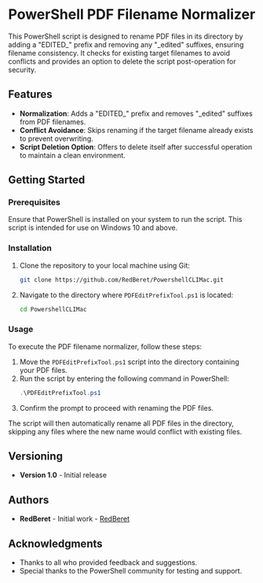 # PowerShell PDF Filename Normalizer

This PowerShell script is designed to rename PDF files in its directory by adding a "EDITED_" prefix and removing any "_edited" suffixes, ensuring filename consistency. It checks for existing target filenames to avoid conflicts and provides an option to delete the script post-operation for security.

## Features

- **Normalization**: Adds a "EDITED_" prefix and removes "_edited" suffixes from PDF filenames.
- **Conflict Avoidance**: Skips renaming if the target filename already exists to prevent overwriting.
- **Script Deletion Option**: Offers to delete itself after successful operation to maintain a clean environment.

## Getting Started

### Prerequisites

Ensure that PowerShell is installed on your system to run the script. This script is intended for use on Windows 10 and above.

### Installation

1. Clone the repository to your local machine using Git:
   ```bash
   git clone https://github.com/RedBeret/PowershellCLIMac.git
   ```
2. Navigate to the directory where `PDFEditPrefixTool.ps1` is located:
   ```bash
   cd PowershellCLIMac
   ```

### Usage

To execute the PDF filename normalizer, follow these steps:

1. Move the `PDFEditPrefixTool.ps1` script into the directory containing your PDF files.
2. Run the script by entering the following command in PowerShell:
   ```powershell
   .\PDFEditPrefixTool.ps1
   ```
3. Confirm the prompt to proceed with renaming the PDF files.

The script will then automatically rename all PDF files in the directory, skipping any files where the new name would conflict with existing files.

## Versioning

- **Version 1.0** - Initial release

## Authors

- **RedBeret** - Initial work - [RedBeret](https://github.com/RedBeret)

## Acknowledgments

- Thanks to all who provided feedback and suggestions.
- Special thanks to the PowerShell community for testing and support.
